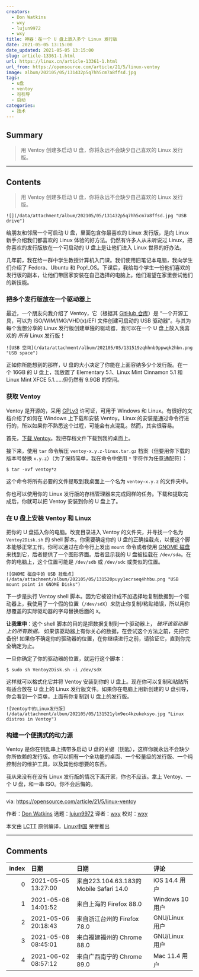 ```yaml
---
creators:
  - Don Watkins
  - wxy
  - lujun9972
  - wxy
title: 神器：在一个 U 盘上放入多个 Linux 发行版
date: 2021-05-05 13:15:00
date_updated: 2021-05-05 13:15:00
slug: article-13361-1.html
url: https://linux.cn/article-13361-1.html
url_from: https://opensource.com/article/21/5/linux-ventoy
image: album/202105/05/131432p5q7hh5cm7a8ffsd.jpg
tags:
  - u盘
  - ventoy
  - 可引导
  - 启动
categories:
  - 技术
---
```


## Summary

> 用 Ventoy 创建多启动 U 盘，你将永远不会缺少自己喜欢的 Linux 发行版。

***

<!-- more -->

## Contents

> 
> 用 Ventoy 创建多启动 U 盘，你将永远不会缺少自己喜欢的 Linux 发行版。
> 
> 
> 

`![](/data/attachment/album/202105/05/131432p5q7hh5cm7a8ffsd.jpg "USB drive")`

给朋友和邻居一个可启动 U 盘，里面包含你最喜欢的 Linux 发行版，是向 Linux 新手介绍我们都喜欢的 Linux 体验的好方法。仍然有许多人从未听说过 Linux，把你喜欢的发行版放在一个可启动的 U 盘上是让他们进入 Linux 世界的好办法。

几年前，我在给一群中学生教授计算机入门课。我们使用旧笔记本电脑，我向学生们介绍了 Fedora、Ubuntu 和 Pop!\_OS。下课后，我给每个学生一份他们喜欢的发行版的副本，让他们带回家安装在自己选择的电脑上。他们渴望在家里尝试他们的新技能。

### 把多个发行版放在一个驱动器上

最近，一个朋友向我介绍了 Ventoy，它（根据其 [GitHub 仓库](https://github.com/ventoy/Ventoy)）是 “一个开源工具，可以为 ISO/WIM/IMG/VHD(x)/EFI 文件创建可启动的 USB 驱动器”。与其为每个我想分享的 Linux 发行版创建单独的驱动器，我可以在一个 U 盘上放入我喜欢的 *所有* Linux 发行版！

`![USB 空间](/data/attachment/album/202105/05/131519zqhhnb9ppwqk2hbn.png "USB space")`

正如你所能想到的那样，U 盘的大小决定了你能在上面容纳多少个发行版。在一个 16GB 的 U 盘上，我放置了 Elementary 5.1、Linux Mint Cinnamon 5.1 和 Linux Mint XFCE 5.1......但仍然有 9.9GB 的空间。

### 获取 Ventoy

Ventoy 是开源的，采用 [GPLv3](https://www.ventoy.net/en/doc_license.html) 许可证，可用于 Windows 和 Linux。有很好的文档介绍了如何在 Windows 上下载和安装 Ventoy。Linux 的安装是通过命令行进行的，所以如果你不熟悉这个过程，可能会有点混乱。然而，其实很容易。

首先，[下载 Ventoy](https://github.com/ventoy/Ventoy/releases)。我把存档文件下载到我的桌面上。

接下来，使用 `tar` 命令解压 `ventoy-x.y.z-linux.tar.gz` 档案（但要用你下载的版本号替换 `x.y.z`）（为了保持简单，我在命令中使用 `*` 字符作为任意通配符）：

```shell
$ tar -xvf ventoy*z
```

这个命令将所有必要的文件提取到我桌面上一个名为 `ventoy-x.y.z` 的文件夹中。

你也可以使用你的 Linux 发行版的存档管理器来完成同样的任务。下载和提取完成后，你就可以把 Ventoy 安装到你的 U 盘上了。

### 在 U 盘上安装 Ventoy 和 Linux

把你的 U 盘插入你的电脑。改变目录进入 Ventoy 的文件夹，并寻找一个名为 `Ventoy2Disk.sh` 的 shell 脚本。你需要确定你的 U 盘的正确挂载点，以便这个脚本能够正常工作。你可以通过在命令行上发出 `mount` 命令或者使用 [GNOME 磁盘](https://wiki.gnome.org/Apps/Disks) 来找到它，后者提供了一个图形界面。后者显示我的 U 盘被挂载在 `/dev/sda`。在你的电脑上，这个位置可能是 `/dev/sdb` 或 `/dev/sdc` 或类似的位置。

`![GNOME 磁盘中的 USB 挂载点](/data/attachment/album/202105/05/131520puyy1ecrseq4hhbu.png "USB mount point in GNOME Disks")`

下一步是执行 Ventoy shell 脚本。因为它被设计成不加选择地复制数据到一个驱动器上，我使用了一个假的位置（`/dev/sdX`）来防止你复制/粘贴错误，所以用你想覆盖的实际驱动器的字母替换后面的 `X`。

**让我重申**：这个 shell 脚本的目的是把数据复制到一个驱动器上， *破坏该驱动器上的所有数据。* 如果该驱动器上有你关心的数据，在尝试这个方法之前，先把它备份! 如果你不确定你的驱动器的位置，在你继续进行之前，请验证它，直到你完全确定为止。

一旦你确定了你的驱动器的位置，就运行这个脚本：

```shell
$ sudo sh Ventoy2Disk.sh -i /dev/sdX
```

这样就可以格式化它并将 Ventoy 安装到你的 U 盘上。现在你可以复制和粘贴所有适合放在 U 盘上的 Linux 发行版文件。如果你在电脑上用新创建的 U 盘引导，你会看到一个菜单，上面有你复制到 U 盘上的发行版。

`![Ventoy中的Linux发行版](/data/attachment/album/202105/05/131521ylm9ec4kzukeksyo.jpg "Linux distros in Ventoy")`

### 构建一个便携式的动力源

Ventoy 是你在钥匙串上携带多启动 U 盘的关键（钥匙），这样你就永远不会缺少你所依赖的发行版。你可以拥有一个全功能的桌面、一个轻量级的发行版、一个纯控制台的维护工具，以及其他你想要的东西。

我从来没有在没有 Linux 发行版的情况下离开家，你也不应该。拿上 Ventoy、一个 U 盘，和一串 ISO。你不会后悔的。

---

via: <https://opensource.com/article/21/5/linux-ventoy>

作者：[Don Watkins](https://opensource.com/users/don-watkins) 选题：[lujun9972](https://github.com/lujun9972) 译者：[wxy](https://github.com/wxy) 校对：[wxy](https://github.com/wxy)

本文由 [LCTT](https://github.com/LCTT/TranslateProject) 原创编译，[Linux中国](https://linux.cn/) 荣誉推出

***

## Comments

|   index | 日期                | 日期                                                  | 评论                                                           |
|--------:|:--------------------|:------------------------------------------------------|:---------------------------------------------------------------|
|       0 | 2021-05-05 13:27:00 | 来自223.104.63.183的 Mobile Safari 14.0|iOS 14.4 用户 | 已在使用                                                       |
|       1 | 2021-05-06 14:01:52 | 来自上海的 Firefox 88.0|Windows 10 用户               | macbook air 上面不能启动.                                      |
|       2 | 2021-05-06 20:18:43 | 来自浙江台州的 Firefox 78.0|GNU/Linux 用户            | debian10安装到后半段出错，试了5，6次都是如此，最后还是用dd命令 |
|       3 | 2021-05-08 08:45:01 | 来自福建福州的 Chrome 88.0|GNU/Linux 用户             | 这个软件就是中国开发的，有中文主页，还需要翻译                 |
|       4 | 2021-06-02 08:57:12 | 来自广西南宁的 Chrome 89.0|Mac 11.4 用户              | 苹果笔记本还要用这个装Linux啊，直接虚拟机安装啊                |
